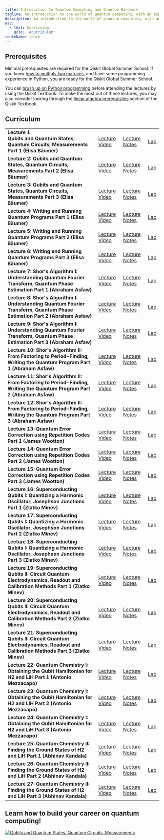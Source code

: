 ```yaml
---
title: Introduction to Quantum Computing and Quantum Hardware
tagline: An introduction to the world of quantum computing, with an exploration of some of the key quantum algorithms and their implementations, as well as the quantum hardware that is designed to run these algorithms. The course was first offered during the Qiskit Global Summer School in July 2020 as a two-week intensive summer school.
description: An introduction to the world of quantum computing, with an exploration of some of the key quantum algorithms and their implementations, as well as the quantum hardware that is designed to run these algorithms. The course was first offered during the Qiskit Global Summer School in July 2020 as a two-week intensive summer school.
nav:
  - text: Curriculum
    goTo: '#curriculum'
routeName: learn
---
```


## Prerequisites
Minimal prerequisites are required for the Qiskit Global Summer School. If you know [how to multiply two matrices](https://www.khanacademy.org/math/precalculus/x9e81a4f98389efdf:matrices/x9e81a4f98389efdf:multiplying-matrices-by-matrices/v/matrix-multiplication-intro), and have some programming experience in Python, you are ready for the Qiskit Global Summer School.

You can [brush up on Python programming](https://qiskit.org/textbook/ch-prerequisites/python-and-jupyter-notebooks.html) before attending the lectures by using the Qiskit Textbook. To make the most out of these lectures, you may also consider looking through the [linear algebra prerequisites](https://qiskit.org/textbook/ch-prerequisites/linear_algebra.html) section of the Qiskit Textbook.

## Curriculum
| | | | |
|-|-|-|-|
| __Lecture 1<br/>Qubits and Quantum States, Quantum Circuits, Measurements Part 1 (Elisa B&auml;umer)__ | [Lecture Video]() | [Lecture Notes](#) | [Lab](#) |
| __Lecture 2: Qubits and Quantum States, Quantum Circuits, Measurements Part 2 (Elisa B&auml;umer)__ | [Lecture Video]() | [Lecture Notes](#) | [Lab](#) |
| __Lecture 3: Qubits and Quantum States, Quantum Circuits, Measurements Part 3 (Elisa B&auml;umer)__ | [Lecture Video]() | [Lecture Notes](#) | [Lab](#) |
| __Lecture 4: Writing and Running Quantum Programs Part 1 (Elisa B&auml;umer)__ | [Lecture Video]() | [Lecture Notes](#) | [Lab](#) |
| __Lecture 5: Writing and Running Quantum Programs Part 2 (Elisa B&auml;umer)__ | [Lecture Video]() | [Lecture Notes](#) | [Lab](#) |
| __Lecture 6: Writing and Running Quantum Programs Part 3 (Elisa B&auml;umer)__ | [Lecture Video]() | [Lecture Notes](#) | [Lab](#) |
| __Lecture 7: Shor's Algorithm I: Understanding Quantum Fourier Transform, Quantum Phase Estimation Part 1 (Abraham Asfaw)__ | [Lecture Video]() | [Lecture Notes](#) | [Lab](#) |
| __Lecture 8: Shor's Algorithm I: Understanding Quantum Fourier Transform, Quantum Phase Estimation Part 2 (Abraham Asfaw)__ | [Lecture Video]() | [Lecture Notes](#) | [Lab](#) |
| __Lecture 9: Shor's Algorithm I: Understanding Quantum Fourier Transform, Quantum Phase Estimation Part 3 (Abraham Asfaw)__ | [Lecture Video]() | [Lecture Notes](#) | [Lab](#) |
| __Lecture 10: Shor's Algorithm II: From Factoring to Period-Finding, Writing the Quantum Program Part 1 (Abraham Asfaw)__ | [Lecture Video]() | [Lecture Notes](#) | [Lab](#) |
| __Lecture 11: Shor's Algorithm II: From Factoring to Period-Finding, Writing the Quantum Program Part 2 (Abraham Asfaw)__ | [Lecture Video]() | [Lecture Notes](#) | [Lab](#) |
| __Lecture 12: Shor's 	Algorithm II: From Factoring to Period-Finding, Writing the Quantum Program Part 3 (Abraham Asfaw)__ | [Lecture Video]() | [Lecture Notes](#) | [Lab](#) |
| __Lecture 13: Quantum Error Correction using Repetition Codes Part 1 (James Wootton)__ | [Lecture Video]() | [Lecture Notes](#) | [Lab](#) |
| __Lecture 14: Quantum Error Correction using Repetition Codes Part 2 (James Wootton)__ | [Lecture Video]() | [Lecture Notes](#) | [Lab](#) |
| __Lecture 15: Quantum Error Correction using Repetition Codes Part 3 (James Wootton)__ | [Lecture Video]() | [Lecture Notes](#) | [Lab](#) |
| __Lecture 16: Superconducting Qubits I: Quantizing a Harmonic Oscillator, Josephson Junctions Part 1 (Zlatko Minev)__ | [Lecture Video]() | [Lecture Notes](#) | [Lab](#) |
| __Lecture 17: Superconducting Qubits I: Quantizing a Harmonic Oscillator, Josephson Junctions Part 2 (Zlatko Minev)__ | [Lecture Video]() | [Lecture Notes](#) | [Lab](#) |
| __Lecture 18: Superconducting Qubits I: Quantizing a Harmonic Oscillator, Josephson Junctions Part 3 (Zlatko Minev)__ | [Lecture Video]() | [Lecture Notes](#) | [Lab](#) |
| __Lecture 19: Superconducting Qubits II: Circuit Quantum Electrodynamics, Readout and Calibration Methods Part 1 (Zlatko Minev)__ | [Lecture Video]() | [Lecture Notes](#) | [Lab](#) |
| __Lecture 20: Superconducting Qubits II: Circuit Quantum Electrodynamics, Readout and Calibration Methods Part 2 (Zlatko Minev)__ | [Lecture Video]() | [Lecture Notes](#) | [Lab](#) |
| __Lecture 21: Superconducting Qubits II: Circuit Quantum Electrodynamics, Readout and Calibration Methods Part 3 (Zlatko Minev)__ | [Lecture Video]() | [Lecture Notes](#) | [Lab](#) |
| __Lecture 22: Quantum Chemistry I: Obtaining the Qubit Hamiltonian for H2 and LiH Part 1 (Antonio Mezzacapo)__ | [Lecture Video]() | [Lecture Notes](#) | [Lab](#) |
| __Lecture 23: Quantum Chemistry I: Obtaining the Qubit Hamiltonian for H2 and LiH Part 2 (Antonio Mezzacapo)__ | [Lecture Video]() | [Lecture Notes](#) | [Lab](#) |
| __Lecture 24: Quantum Chemistry I: Obtaining the Qubit Hamiltonian for H2 and LiH Part 3 (Antonio Mezzacapo)__ | [Lecture Video]() | [Lecture Notes](#) | [Lab](#) |
| __Lecture 25: Quantum Chemistry II: Finding the Ground States of H2 and LiH Part 1 (Abhinav Kandala)__ | [Lecture Video]() | [Lecture Notes](#) | [Lab](#) |
| __Lecture 26: Quantum Chemistry II: Finding the Ground States of H2 and LiH Part 2 (Abhinav Kandala)__ | [Lecture Video]() | [Lecture Notes](#) | [Lab](#) |
| __Lecture 27: Quantum Chemistry II: Finding the Ground States of H2 and LiH Part 3 (Abhinav Kandala)__ | [Lecture Video]() | [Lecture Notes](#) | [Lab](#) |

## Learn how to build your career on quantum computing!

[![Qubits and Quantum States, Quantum Circuits, Measurements](https://res.cloudinary.com/marcomontalbano/image/upload/v1597795921/video_to_markdown/images/youtube--7dfw8k2p1to-c05b58ac6eb4c4700831b2b3070cd403.jpg)](https://www.youtube.com/watch?v=7dfw8k2p1to "Qubits and Quantum States, Quantum Circuits, Measurements") 



